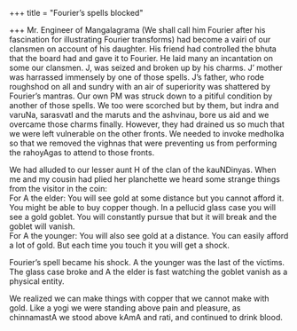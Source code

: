 +++
title = "Fourier’s spells blocked"

+++
Mr. Engineer of Mangalagrama (We shall call him Fourier after his
fascination for illustrating Fourier transforms) had become a vairi of
our clansmen on account of his daughter. His friend had controlled the
bhuta that the board had and gave it to Fourier. He laid many an
incantation on some our clansmen. J, was seized and broken up by his
charms. J’ mother was harrassed immensely by one of those spells. J’s
father, who rode roughshod on all and sundry with an air of superiority
was shattered by Fourier’s mantras. Our own PM was struck down to a
pitiful condition by another of those spells. We too were scorched but
by them, but indra and varuNa, sarasvatI and the maruts and the
ashvinau, bore us aid and we overcame those charms finally. However,
they had drained us so much that we were left vulnerable on the other
fronts. We needed to invoke medholka so that we removed the vighnas that
were preventing us from performing the rahoyAgas to attend to those
fronts.

We had alluded to our lesser aunt H of the clan of the kauNDinyas. When
me and my cousin had plied her planchette we heard some strange things
from the visitor in the coin:  
For A the elder: You will see gold at some distance but you cannot
afford it. You might be able to buy copper though. In a pellucid glass
case you will see a gold goblet. You will constantly pursue that but it
will break and the goblet will vanish.  
For A the younger: You will also see gold at a distance. You can easily
afford a lot of gold. But each time you touch it you will get a shock.

Fourier’s spell became his shock. A the younger was the last of the
victims.  
The glass case broke and A the elder is fast watching the goblet vanish
as a physical entity.

We realized we can make things with copper that we cannot make with
gold. Like a yogi we were standing above pain and pleasure, as
chinnamastA we stood above kAmA and rati, and continued to drink blood.
